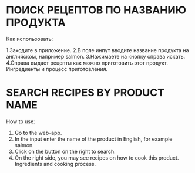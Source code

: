 # ПОИСК РЕЦЕПТОВ ПО НАЗВАНИЮ ПРОДУКТА

Как использовать:

1.Заходите в приложение.
2.В поле инпут вводите название продукта на английском, например salmon.
3.Нажимаете на кнопку справа искать.
4.Справа выдает рецепты как можно приготовить этот продукт. Ингредиенты и процесс приготовления.

# SEARCH RECIPES BY PRODUCT NAME

How to use:

1. Go to the web-app.
2. In the input enter the name of the product in English, for example salmon.
3. Click on the button on the right to search.
4. On the right side, you may see recipes on how to cook this product. Ingredients and cooking process.

